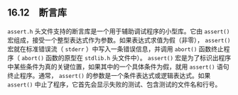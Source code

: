 ## 16.12　断言库

`assert.h` 头文件支持的断言库是一个用于辅助调试程序的小型库。它由 `assert()` 宏组成，接受一个整型表达式作为参数。如果表达式求值为假（非零）， `assert()` 宏就在标准错误流（ `stderr` ）中写入一条错误信息，并调用 `abort()` 函数终止程序（ `abort()` 函数的原型在 `stdlib.h` 头文件中）。 `assert()` 宏是为了标识出程序中某些条件为真的关键位置，如果其中的一个具体条件为假，就用 `assert()` 语句终止程序。通常， `assert()` 的参数是一个条件表达式或逻辑表达式。如果 `assert()` 中止了程序，它首先会显示失败的测试、包含测试的文件名和行号。

